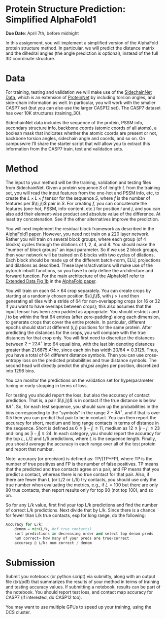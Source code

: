 <!--
.. title: CSCI4969-6969 Assign6 
.. slug: mlib_assign6
.. date: 2022-03-21 16:21:31 UTC-04:00
.. tags: 
.. category: 
.. link: 
.. description: 
.. has_math: True
.. type: text
-->

# Protein Structure Prediction: Simplified AlphaFold1 

**Due Date**: April 7th, before midnight

In this assignment, you will implement a simplified version of the
AlphaFold protein structure method. In particular, we will predict 
the distance matrix and the dihedral angles (the angle prediction is optional), 
instead of the full 3D coordinate structure.

# Data

For training, testing and validation we will make use of the 
[SidechainNet Data](https://github.com/jonathanking/sidechainnet), which is
an extension of [ProteinNet](https://github.com/aqlaboratory/proteinnet) by
including torsion angles, and side-chain information as well.
In particular, you will work with the smaller CASP7 set (but you can also use the 
larger CASP12 set). The CASP7 dataset has over 10K structures (training_30). 

SidechainNet data includes the sequence of the protein, PSSM
info, secondary structure info, backbone coords (atomic coords of all
atoms), a boolean mask that
indicates whether the atomic coords are present or not, backbone torsion
angles, sidechain angle and coords, and so on. On campuswire I'll share the
starter script that will allow you to extract this information from the
CASP7 train, test and validation sets.


# Method

The input to your method will be the training, validation and testing
files from SidechainNet. 
Given a protein sequence $S$ of length $L$ from the training set, you will read the input features from the
one-hot and PSSM info, etc, to create the $L \times L \times f$
tensor for the sequence $S$, where $f$ is the number of features per $\(i,j\)$
pair in $S$. For creating $f$, you can concatenate the features
(one-hot, PSSM, info-content, etc.) for
position $i$ and $j$, and you can also add their element-wise product
and absolute value of the difference. At least try concatenation. See if
the other alternatives improve the prediction.

You will next implement the residual block framework as described in the
[AlphaFold1 paper](https://www.nature.com/articles/s41586-019-1923-7).
However, you need not train on a 220 layer network. Rather you will
train on several block groups, where each group (of 4 blocks) cycles
through the dilations of 1, 2, 4, and 8. You should make the "number of
block groups" an input parameter. So if we use 2 block groups, then your
network will be trained on 8 blocks with two cycles of dilations. Each
block should be made up of the different batch-norm, ELU, projections
and dilations as described. These layers/activations will make use of
the pytorch inbuilt functions, so you have to only define the
architecture and forward function. For the main architecture of the
Alphafold1 refer to [Extended Data Fig 1b](https://www.nature.com/articles/s41586-019-1923-7/figures/5) in the [AlphaFold paper](https://www.nature.com/articles/s41586-019-1923-7).

You will train on
each $64 \times 64$ crop separately. 
You can create crops by starting at a randomly chosen 
position $\(i,j\)$, with $j>i$ and then generating all tiles with a stride of 64
for non-overlapping crops (or 16 or
32 if you want to have overlaps between crops); this also assumes
that the input tensor has been zero padded as appropriate. You should
restrict $i$ and $j$ to be within the first 64 entries (after
zero-padding) along each dimension, to generate crops that cover the
entire protein. In particular, different epochs should start at different
$(i,j)$ positions for the same protein.
After predicting the
distances for the crops, you will compare with the true distances for
that crop only. You will first need to discretize the distances between
$2-22 A^\circ$ into 64 equal bins, with the last bin denoting distances greater than 21.6875 $A^circ$, since each bin has width $20/64 = 0.3125$. Thus, you have a  total of  64
different distance symbols. Then you can use cross-entropy loss on the
predicted probabilities and true distance symbols. 
The second head will directly predict the phi,psi angles per
position, discretized into 1296 bins.

You can monitor the predictions on the validation set for
hyperparameter tuning or early stopping in terms of loss.

For testing you should report the loss, but also the accuracy of contact
prediction. That is, a pair $\(i,j\)$ is in contact if the true distance
is below $8A^\circ$. So, for each test sequence, you should sum up the
probabilities in the bins corresponding to the "symbols" in the range
$2-8A^\circ$, and if that is over 0.5 then you can predict that pair to be in
contact. You can then report the accuracy for short, medium and long
range contacts in terms of distance in the sequence. 
Short is defined as $6 \le |i-j| \le 11$, medium as
$12 \le |i-j| \le 23$ and long as $|i-j| \ge 24$. In each
category, you should report the accuracy for the top $L$, $L/2$ and
$L/5$ predictions, where $L$ is the sequence length. Finally, you should
average the accuracy in each range over all of the test protein and
report that number.

Note: accuracy (or precision) is defined as: TP/(TP+FP), where TP is the
number of true positives and FP is the number of false positives. 
TP means that the predicted and true contacts agree on a pair, and FP means that you
predict a contact, whereas there is no true contact for that pair.
Also, if there are fewer than L (or L/2 or L/5) try contacts, you should use
only the true number when evaluating the metrics, e.g., if $L=100$ but there
are only 90 true contacts, then report results only for top 90 (not top
100), and so on.

So for any L/k value, first find your top L/k predictions and find the
number of correct L/k predictions. Next divide that by L/k. Since there is a
chance for fewer than L/k true contacts, esp for long range, do the following:

```python
Accuracy for L/k:
    denom = min(L/k, #of true contacts)
    sort predictions in decreasing order and select top denom preds
    num correct= how many of your preds are true/correct
    accuracy @ L/k: num correct / denom
```

# Submission

Submit you notebook (or python script) via submitty, along with an output file (txt/pdf) that
summarizes the results of your method in terms of training and testing
accuracy values. If submitting a notebook, results can be part of the
notebook. You should report test loss, and contact map accuracy for CASP7
(if interested,  do CASP12 too).

You may want to use multiple GPUs to speed up your training, using the DCS
cluster.
